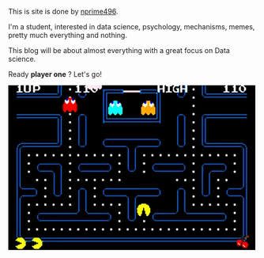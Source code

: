 This is site is done by [nprime496](https://twitter.com/nprime496).

I'm a student, interested in data science, psychology, mechanisms, memes, pretty much everything and nothing.


This blog will be about almost everything with a great focus on Data science.

Ready **player one** ? Let's go!

![](_imgs/pac-man.gif)






